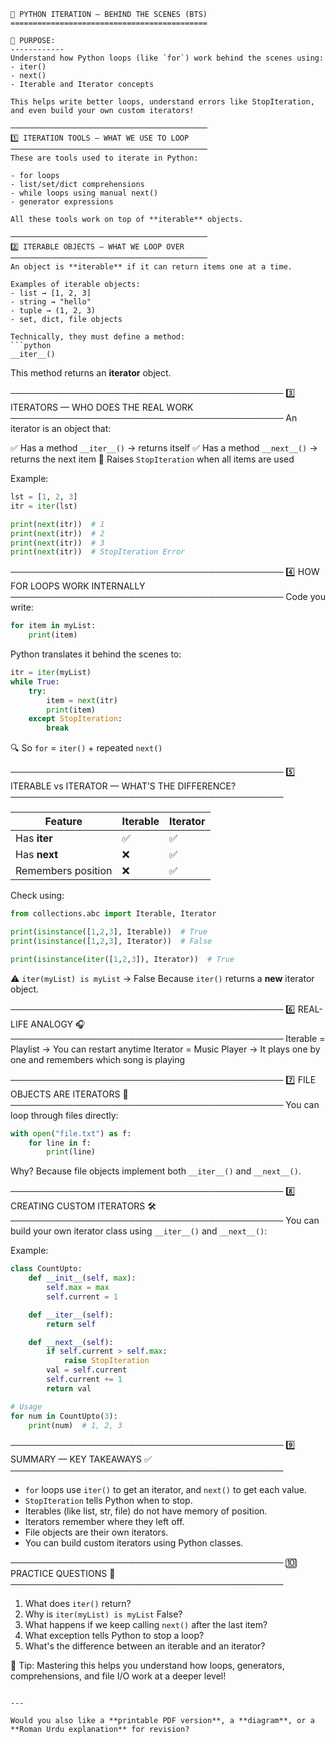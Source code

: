 ````
🧠 PYTHON ITERATION — BEHIND THE SCENES (BTS)
============================================

🎯 PURPOSE:
------------
Understand how Python loops (like `for`) work behind the scenes using:
- iter()
- next()
- Iterable and Iterator concepts

This helps write better loops, understand errors like StopIteration, and even build your own custom iterators!

────────────────────────────────────────────
1️⃣ ITERATION TOOLS — WHAT WE USE TO LOOP
────────────────────────────────────────────
These are tools used to iterate in Python:

- for loops
- list/set/dict comprehensions
- while loops using manual next()
- generator expressions

All these tools work on top of **iterable** objects.

────────────────────────────────────────────
2️⃣ ITERABLE OBJECTS — WHAT WE LOOP OVER
────────────────────────────────────────────
An object is **iterable** if it can return items one at a time.

Examples of iterable objects:
- list → [1, 2, 3]
- string → "hello"
- tuple → (1, 2, 3)
- set, dict, file objects

Technically, they must define a method:
```python
__iter__()
````

This method returns an **iterator** object.

────────────────────────────────────────────
3️⃣ ITERATORS — WHO DOES THE REAL WORK
────────────────────────────────────────────
An iterator is an object that:

✅ Has a method `__iter__()` → returns itself
✅ Has a method `__next__()` → returns the next item
🚫 Raises `StopIteration` when all items are used

Example:

```python
lst = [1, 2, 3]
itr = iter(lst)

print(next(itr))  # 1
print(next(itr))  # 2
print(next(itr))  # 3
print(next(itr))  # StopIteration Error
```

────────────────────────────────────────────
4️⃣ HOW FOR LOOPS WORK INTERNALLY
────────────────────────────────────────────
Code you write:

```python
for item in myList:
    print(item)
```

Python translates it behind the scenes to:

```python
itr = iter(myList)
while True:
    try:
        item = next(itr)
        print(item)
    except StopIteration:
        break
```

🔍 So `for` = `iter()` + repeated `next()`

────────────────────────────────────────────
5️⃣ ITERABLE vs ITERATOR — WHAT’S THE DIFFERENCE?
────────────────────────────────────────────

| Feature            | Iterable | Iterator |
| ------------------ | -------- | -------- |
| Has **iter**       | ✅       | ✅       |
| Has **next**       | ❌       | ✅       |
| Remembers position | ❌       | ✅       |

Check using:

```python
from collections.abc import Iterable, Iterator

print(isinstance([1,2,3], Iterable))  # True
print(isinstance([1,2,3], Iterator))  # False

print(isinstance(iter([1,2,3]), Iterator))  # True
```

⚠️ `iter(myList) is myList` → False
Because `iter()` returns a **new** iterator object.

────────────────────────────────────────────
6️⃣ REAL-LIFE ANALOGY 🎧
────────────────────────────────────────────
Iterable = Playlist → You can restart anytime
Iterator = Music Player → It plays one by one and remembers which song is playing

────────────────────────────────────────────
7️⃣ FILE OBJECTS ARE ITERATORS 📂
────────────────────────────────────────────
You can loop through files directly:

```python
with open("file.txt") as f:
    for line in f:
        print(line)
```

Why? Because file objects implement both `__iter__()` and `__next__()`.

────────────────────────────────────────────
8️⃣ CREATING CUSTOM ITERATORS 🛠️
────────────────────────────────────────────
You can build your own iterator class using `__iter__()` and `__next__()`:

Example:

```python
class CountUpto:
    def __init__(self, max):
        self.max = max
        self.current = 1

    def __iter__(self):
        return self

    def __next__(self):
        if self.current > self.max:
            raise StopIteration
        val = self.current
        self.current += 1
        return val

# Usage
for num in CountUpto(3):
    print(num)  # 1, 2, 3
```

────────────────────────────────────────────
9️⃣ SUMMARY — KEY TAKEAWAYS ✅
────────────────────────────────────────────

- `for` loops use `iter()` to get an iterator, and `next()` to get each value.
- `StopIteration` tells Python when to stop.
- Iterables (like list, str, file) do not have memory of position.
- Iterators remember where they left off.
- File objects are their own iterators.
- You can build custom iterators using Python classes.

────────────────────────────────────────────
🔟 PRACTICE QUESTIONS 💬
────────────────────────────────────────────

1. What does `iter()` return?
2. Why is `iter(myList) is myList` False?
3. What happens if we keep calling `next()` after the last item?
4. What exception tells Python to stop a loop?
5. What's the difference between an iterable and an iterator?

🎯 Tip: Mastering this helps you understand how loops, generators, comprehensions, and file I/O work at a deeper level!

```

---

Would you also like a **printable PDF version**, a **diagram**, or a **Roman Urdu explanation** for revision?
```
